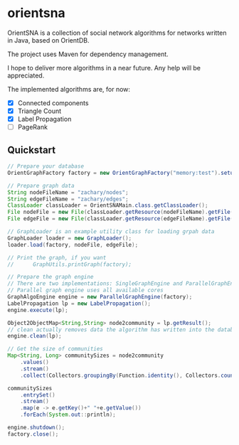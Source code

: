 # orientsna

OrientSNA is a collection of social network algorithms for networks written in Java, based on OrientDB.

The project uses Maven for dependency management.

I hope to deliver more algorithms in a near future.
Any help will be appreciated.

The implemented algorithms are, for now:
- [x] Connected components
- [x] Triangle Count
- [x] Label Propagation
- [ ] PageRank

## Quickstart
```java
// Prepare your database
OrientGraphFactory factory = new OrientGraphFactory("memory:test").setupPool(1, 10);

// Prepare graph data
String nodeFileName = "zachary/nodes";
String edgeFileName = "zachary/edges";
ClassLoader classLoader = OrientSNAMain.class.getClassLoader();
File nodeFile = new File(classLoader.getResource(nodeFileName).getFile());
File edgeFile = new File(classLoader.getResource(edgeFileName).getFile());

// GraphLoader is an example utility class for loading grpah data 
GraphLoader loader = new GraphLoader();
loader.load(factory, nodeFile, edgeFile);

// Print the graph, if you want
//		GraphUtils.printGraph(factory);

// Prepare the graph engine
// There are two implementations: SingleGraphEngine and ParallelGraphEngine
// Parallel graph engine uses all available cores 
GraphAlgoEngine engine = new ParallelGraphEngine(factory);
LabelPropagation lp = new LabelPropagation();
engine.execute(lp);

Object2ObjectMap<String,String> node2community = lp.getResult();
// clean actually removes data the algorithm has written into the database
engine.clean(lp);

// Get the size of communities
Map<String, Long> communitySizes = node2community
    .values()
    .stream()
    .collect(Collectors.groupingBy(Function.identity(), Collectors.counting()) );

communitySizes
    .entrySet()
    .stream()
    .map(e -> e.getKey()+" "+e.getValue())
    .forEach(System.out::println);

engine.shutdown();
factory.close();
```
